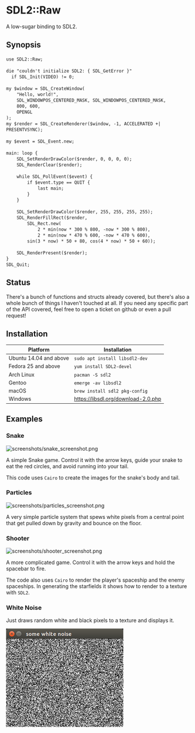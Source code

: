 # SDL2::Raw

A low-sugar binding to SDL2.

## Synopsis

```perl6
use SDL2::Raw;

die "couldn't initialize SDL2: { SDL_GetError }"
  if SDL_Init(VIDEO) != 0;

my $window = SDL_CreateWindow(
    "Hello, world!",
    SDL_WINDOWPOS_CENTERED_MASK, SDL_WINDOWPOS_CENTERED_MASK,
    800, 600,
    OPENGL
);
my $render = SDL_CreateRenderer($window, -1, ACCELERATED +| PRESENTVSYNC);

my $event = SDL_Event.new;

main: loop {
    SDL_SetRenderDrawColor($render, 0, 0, 0, 0);
    SDL_RenderClear($render);

    while SDL_PollEvent($event) {
        if $event.type == QUIT {
            last main;
        }
    }

    SDL_SetRenderDrawColor($render, 255, 255, 255, 255);
    SDL_RenderFillRect($render,
        SDL_Rect.new(
            2 * min(now * 300 % 800, -now * 300 % 800),
            2 * min(now * 470 % 600, -now * 470 % 600),
        sin(3 * now) * 50 + 80, cos(4 * now) * 50 + 60));

    SDL_RenderPresent($render);
}
SDL_Quit;
```

## Status

There's a bunch of functions and structs already covered, but there's also a whole bunch of things I haven't touched at all. If you need any specific part of the API covered, feel free to open a ticket on github or even a pull request!

## Installation

|Platform|Installation|
|-|-|
|Ubuntu 14.04 and above|`sudo apt install libsdl2-dev`|
|Fedora 25 and above|`yum install SDL2-devel`|
|Arch Linux|`pacman -S sdl2`|
|Gentoo|`emerge -av libsdl2`|
|macOS|`brew install sdl2 pkg-config`|
|Windows|https://libsdl.org/download-2.0.php|

## Examples

### Snake

![screenshots/snake_screenshot.png](screenshots/snake_screenshot.png)

A simple Snake game. Control it with the arrow keys, guide your snake to eat the red circles, and avoid running into your tail.

This code uses `Cairo` to create the images for the snake's body and tail.

### Particles

![screenshots/particles_screenshot.png](screenshots/particles_screenshot.png)

A very simple particle system that spews white pixels from a central point that get pulled down by gravity and bounce on the floor.

### Shooter

![screenshots/shooter_screenshot.png](screenshots/shooter_screenshot.png)

A more complicated game. Control it with the arrow keys and hold the spacebar to fire.

The code also uses `Cairo` to render the player's spaceship and the enemy spaceships. In generating the starfields it shows how to render to a texture with `SDL2`.

### White Noise

Just draws random white and black pixels to a texture and displays it.

![screenshots/shooter_screenshot.png](screenshots/white_noise_screenshot.png)
